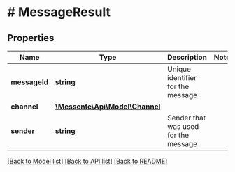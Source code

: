# # MessageResult

## Properties

Name | Type | Description | Notes
------------ | ------------- | ------------- | -------------
**messageId** | **string** | Unique identifier for the message | 
**channel** | [**\Messente\Api\Model\Channel**](Channel.md) |  | 
**sender** | **string** | Sender that was used for the message | 

[[Back to Model list]](../../README.md#documentation-for-models) [[Back to API list]](../../README.md#documentation-for-api-endpoints) [[Back to README]](../../README.md)


